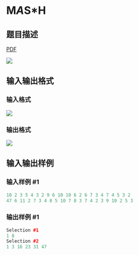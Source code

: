 # M*A*S*H

## 题目描述

[problemUrl]: https://uva.onlinejudge.org/index.php?option=com_onlinejudge&Itemid=8&category=6&page=show_problem&problem=343

[PDF](https://uva.onlinejudge.org/external/4/p402.pdf)

![](https://cdn.luogu.com.cn/upload/vjudge_pic/UVA402/a11ba04559db5f7412ca5694b9091f704fc6af3a.png)

## 输入输出格式

### 输入格式

![](https://cdn.luogu.com.cn/upload/vjudge_pic/UVA402/4b9e3e8ad9a9b99c873b7e7aedd49fb631bb0d58.png)

### 输出格式

![](https://cdn.luogu.com.cn/upload/vjudge_pic/UVA402/4a4d49227a20b540aa541923563793c26020afda.png)

## 输入输出样例

### 输入样例 #1

```cpp
10 2 3 5 4 3 2 9 6 10 10 6 2 6 7 3 4 7 4 5 3 2
47 6 11 2 7 3 4 8 5 10 7 8 3 7 4 2 3 9 10 2 5 3
```


### 输出样例 #1

```cpp
Selection #1
1 8
Selection #2
1 3 16 23 31 47
```


